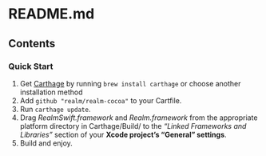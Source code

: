 # README.md

## Contents

### Quick Start
1. Get [Carthage](https://github.com/Carthage/Carthage#quick-start "Carthage/Carthage A simple, decentralized dependency manager for Cocoa") by running `brew install carthage` or choose another installation method
2. Add `github "realm/realm-cocoa"` to your Cartfile.
3. Run `carthage update`.
4. Drag *RealmSwift.framework* and *Realm.framework* from the appropriate platform directory in Carthage/Build/ to the *“Linked Frameworks and Libraries”* section of your **Xcode project’s “General” settings**.
5. Build and enjoy.

